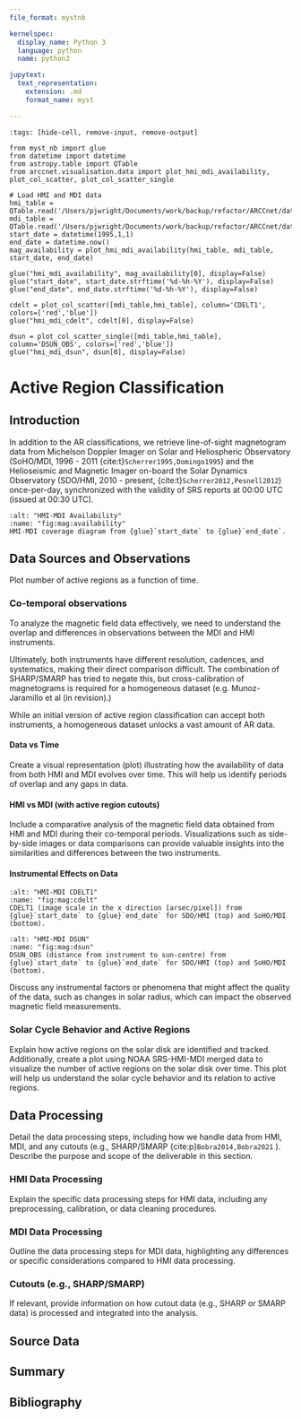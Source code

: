 ```yaml
---
file_format: mystnb

kernelspec:
  display_name: Python 3
  language: python
  name: python3

jupytext:
  text_representation:
    extension: .md
    format_name: myst

---
```


```{code-cell} python3
:tags: [hide-cell, remove-input, remove-output]

from myst_nb import glue
from datetime import datetime
from astropy.table import QTable
from arccnet.visualisation.data import plot_hmi_mdi_availability, plot_col_scatter, plot_col_scatter_single

# Load HMI and MDI data
hmi_table = QTable.read('/Users/pjwright/Documents/work/backup/refactor/ARCCnet/data/02_intermediate/mag/hmi_results.parq').to_pandas()
mdi_table = QTable.read('/Users/pjwright/Documents/work/backup/refactor/ARCCnet/data/02_intermediate/mag/mdi_results.parq').to_pandas()
start_date = datetime(1995,1,1)
end_date = datetime.now()
mag_availability = plot_hmi_mdi_availability(hmi_table, mdi_table, start_date, end_date)

glue("hmi_mdi_availability", mag_availability[0], display=False)
glue("start_date", start_date.strftime('%d-%h-%Y'), display=False)
glue("end_date", end_date.strftime('%d-%h-%Y'), display=False)

cdelt = plot_col_scatter([mdi_table,hmi_table], column='CDELT1', colors=['red','blue'])
glue("hmi_mdi_cdelt", cdelt[0], display=False)

dsun = plot_col_scatter_single([mdi_table,hmi_table], column='DSUN_OBS', colors=['red','blue'])
glue("hmi_mdi_dsun", dsun[0], display=False)

```

# Active Region Classification

## Introduction

In addition to the AR classifications, we retrieve line-of-sight magnetogram data from Michelson Doppler Imager on Solar and Heliospheric Observatory (SoHO/MDI, 1996 - 2011 {cite:t}`Scherrer1995,Domingo1995`) and the Helioseismic and Magnetic Imager on-board the Solar Dynamics Observatory (SDO/HMI, 2010 - present, {cite:t}`Scherrer2012,Pesnell2012`) once-per-day, synchronized with the validity of SRS reports at 00:00 UTC (issued at 00:30 UTC).

```{glue:figure} hmi_mdi_availability
:alt: "HMI-MDI Availability"
:name: "fig:mag:availability"
HMI-MDI coverage diagram from {glue}`start_date` to {glue}`end_date`.
```

## Data Sources and Observations

Plot number of active regions as a function of time.

### Co-temporal observations

To analyze the magnetic field data effectively, we need to understand the overlap and differences in observations between the MDI and HMI instruments.

Ultimately, both instruments have different resolution, cadences, and systematics, making their direct comparison difficult. The combination of SHARP/SMARP has tried to negate this, but cross-calibration of magnetograms is required for a homogeneous dataset (e.g. Munoz-Jaramillo et al (in revision).)

While an initial version of active region classification can accept both instruments, a homogeneous dataset unlocks a vast amount of AR data.

#### Data vs Time

Create a visual representation (plot) illustrating how the availability of data from both HMI and MDI evolves over time. This will help us identify periods of overlap and any gaps in data.

#### HMI vs MDI (with active region cutouts)

Include a comparative analysis of the magnetic field data obtained from HMI and MDI during their co-temporal periods. Visualizations such as side-by-side images or data comparisons can provide valuable insights into the similarities and differences between the two instruments.

#### Instrumental Effects on Data

```{glue:figure} hmi_mdi_cdelt
:alt: "HMI-MDI CDELT1"
:name: "fig:mag:cdelt"
CDELT1 (image scale in the x direction [arsec/pixel]) from {glue}`start_date` to {glue}`end_date` for SDO/HMI (top) and SoHO/MDI (bottom).
```

```{glue:figure} hmi_mdi_dsun
:alt: "HMI-MDI DSUN"
:name: "fig:mag:dsun"
DSUN_OBS (distance from instrument to sun-centre) from {glue}`start_date` to {glue}`end_date` for SDO/HMI (top) and SoHO/MDI (bottom).
```

Discuss any instrumental factors or phenomena that might affect the quality of the data, such as changes in solar radius, which can impact the observed magnetic field measurements.

### Solar Cycle Behavior and Active Regions

Explain how active regions on the solar disk are identified and tracked. Additionally, create a plot using NOAA SRS-HMI-MDI merged data to visualize the number of active regions on the solar disk over time. This plot will help us understand the solar cycle behavior and its relation to active regions.

## Data Processing

Detail the data processing steps, including how we handle data from HMI, MDI, and any cutouts (e.g., SHARP/SMARP {cite:p}`Bobra2014,Bobra2021` ). Describe the purpose and scope of the deliverable in this section.

### HMI Data Processing

Explain the specific data processing steps for HMI data, including any preprocessing, calibration, or data cleaning procedures.

### MDI Data Processing

Outline the data processing steps for MDI data, highlighting any differences or specific considerations compared to HMI data processing.

### Cutouts (e.g., SHARP/SMARP)

If relevant, provide information on how cutout data (e.g., SHARP or SMARP data) is processed and integrated into the analysis.

## Source Data

## Summary

## Bibliography

```{bibliography}
```
